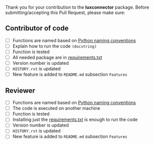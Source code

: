 Thank you for your contribution to the **luxconnector** package. 
Before submitting/accepting this Pull Request, please make sure:

## Contributor of code
- [ ] Functions are named based on [Python naming conventions](https://visualgit.readthedocs.io/en/latest/pages/naming_convention.html)
- [ ] Explain how to run the code `(docstring)`
- [ ] Function is tested
- [ ] All needed package are in [requirements.txt](requirements.txt)
- [ ] Version number is updated
- [ ] `HISTORY.rst` is updated
- [ ] New feature is added to `README.md` subsection `Features`

## Reviewer
- [ ] Functions are named based on [Python naming conventions](https://visualgit.readthedocs.io/en/latest/pages/naming_convention.html)
- [ ] The code is executed on another machine
- [ ] Function is tested
- [ ] Installing just the [requirements.txt](requirements.txt) is enough to run the code
- [ ] Version number is updated
- [ ] `HISTORY.rst` is updated
- [ ] New feature is added to `README.md` subsection `Features`